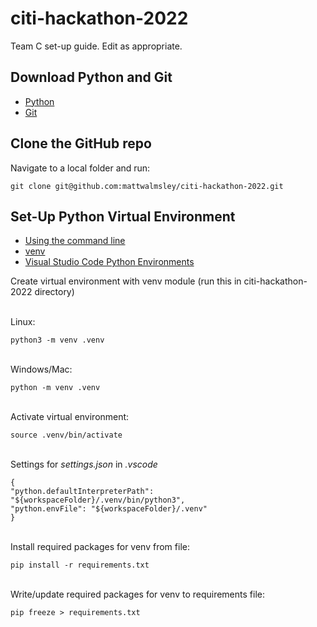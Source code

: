 # citi-hackathon-2022
Team C set-up guide. Edit as appropriate.

## Download Python and Git
- [Python](https://www.python.org/downloads/)
- [Git](https://github.com/git-guides/install-git)

## Clone the GitHub repo
Navigate to a local folder and run:

    git clone git@github.com:mattwalmsley/citi-hackathon-2022.git

## Set-Up Python Virtual Environment
- [Using the command line](https://docs.python.org/3/using/cmdline)
- [venv](https://docs.python.org/3/library/venv.html)
- [Visual Studio Code Python Environments](https://code.visualstudio.com/docs/python/environments)

Create virtual environment with venv module (run this in citi-hackathon-2022 directory)

<br>
Linux:

    python3 -m venv .venv

<br>
Windows/Mac:

    python -m venv .venv



<br>
Activate virtual environment:

    source .venv/bin/activate

<br>
Settings for <em>settings.json</em> in <em>.vscode</em>

    {
    "python.defaultInterpreterPath": "${workspaceFolder}/.venv/bin/python3",
    "python.envFile": "${workspaceFolder}/.venv"
    }

<br>
Install required packages for venv from file:

    pip install -r requirements.txt

<br>
Write/update required packages for venv to requirements file:

    pip freeze > requirements.txt
